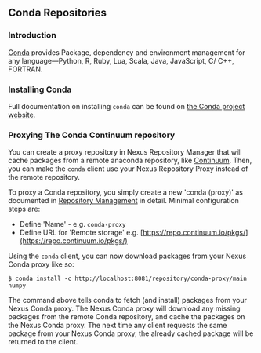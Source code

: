 <!--

    Sonatype Nexus (TM) Open Source Version
    Copyright (c) 2019-present Sonatype, Inc.
    All rights reserved. Includes the third-party code listed at http://links.sonatype.com/products/nexus/oss/attributions.

    This program and the accompanying materials are made available under the terms of the Eclipse Public License Version 1.0,
    which accompanies this distribution and is available at http://www.eclipse.org/legal/epl-v10.html.

    Sonatype Nexus (TM) Professional Version is available from Sonatype, Inc. "Sonatype" and "Sonatype Nexus" are trademarks
    of Sonatype, Inc. Apache Maven is a trademark of the Apache Software Foundation. M2eclipse is a trademark of the
    Eclipse Foundation. All other trademarks are the property of their respective owners.

-->
## Conda Repositories

### Introduction

[Conda](https://conda.io/en/latest/) provides Package, dependency and environment management for any language—Python, R, 
Ruby, Lua, Scala, Java, JavaScript, C/ C++, FORTRAN.

### Installing Conda

Full documentation on installing `conda` can be found on [the Conda project website](https://conda.io/projects/conda/en/latest/user-guide/install/index.html?highlight=conda).

### Proxying The Conda Continuum repository

You can create a proxy repository in Nexus Repository Manager that will cache packages from a remote anaconda repository, like
[Continuum](https://repo.continuum.io/pkgs). Then, you can make the `conda` client use your Nexus Repository Proxy 
instead of the remote repository.
 
To proxy a Conda repository, you simply create a new 'conda (proxy)' as documented in 
[Repository Management](https://help.sonatype.com/repomanager3/configuration/repository-management) in
detail. Minimal configuration steps are:

- Define 'Name' - e.g. `conda-proxy`
- Define URL for 'Remote storage' e.g. [https://repo.continuum.io/pkgs/](https://repo.continuum.io/pkgs/)

Using the `conda` client, you can now download packages from your Nexus Conda proxy like so:

    $ conda install -c http://localhost:8081/repository/conda-proxy/main numpy
    
The command above tells conda to fetch (and install) packages from your Nexus Conda proxy. The Nexus Conda proxy will 
download any missing packages from the remote Conda repository, and cache the packages on the Nexus Conda proxy.
The next time any client requests the same package from your Nexus Conda proxy, the already cached package will
be returned to the client.
